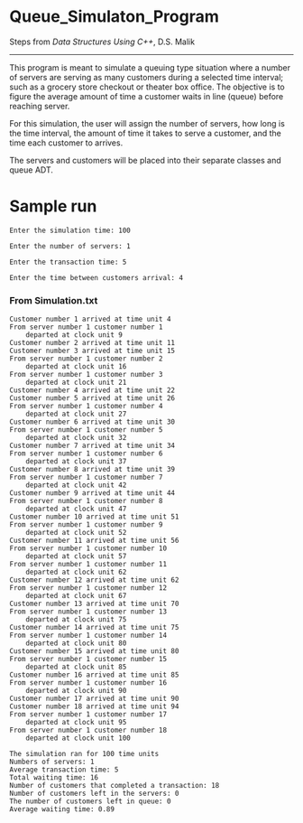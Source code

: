 # Queue_Simulaton_Program

Steps from *Data Structures Using C++*, D.S. Malik
<hr>

This program is meant to simulate a queuing type situation where a number of servers are serving as many customers during a 
selected time interval; such as a grocery store checkout or theater box office. The objective is to figure the average amount
of time a customer waits in line (queue) before reaching server.

For this simulation, the user will assign the number of servers, how long is the time interval, the 
amount of time it takes to serve a customer, and the time each customer to arrives.

The servers and customers will be placed into their separate classes and queue ADT. 
<br>

# Sample run
```
Enter the simulation time: 100

Enter the number of servers: 1

Enter the transaction time: 5

Enter the time between customers arrival: 4
```

### From Simulation.txt
```
Customer number 1 arrived at time unit 4
From server number 1 customer number 1
    departed at clock unit 9
Customer number 2 arrived at time unit 11
Customer number 3 arrived at time unit 15
From server number 1 customer number 2
    departed at clock unit 16
From server number 1 customer number 3
    departed at clock unit 21
Customer number 4 arrived at time unit 22
Customer number 5 arrived at time unit 26
From server number 1 customer number 4
    departed at clock unit 27
Customer number 6 arrived at time unit 30
From server number 1 customer number 5
    departed at clock unit 32
Customer number 7 arrived at time unit 34
From server number 1 customer number 6
    departed at clock unit 37
Customer number 8 arrived at time unit 39
From server number 1 customer number 7
    departed at clock unit 42
Customer number 9 arrived at time unit 44
From server number 1 customer number 8
    departed at clock unit 47
Customer number 10 arrived at time unit 51
From server number 1 customer number 9
    departed at clock unit 52
Customer number 11 arrived at time unit 56
From server number 1 customer number 10
    departed at clock unit 57
From server number 1 customer number 11
    departed at clock unit 62
Customer number 12 arrived at time unit 62
From server number 1 customer number 12
    departed at clock unit 67
Customer number 13 arrived at time unit 70
From server number 1 customer number 13
    departed at clock unit 75
Customer number 14 arrived at time unit 75
From server number 1 customer number 14
    departed at clock unit 80
Customer number 15 arrived at time unit 80
From server number 1 customer number 15
    departed at clock unit 85
Customer number 16 arrived at time unit 85
From server number 1 customer number 16
    departed at clock unit 90
Customer number 17 arrived at time unit 90
Customer number 18 arrived at time unit 94
From server number 1 customer number 17
    departed at clock unit 95
From server number 1 customer number 18
    departed at clock unit 100

The simulation ran for 100 time units
Numbers of servers: 1
Average transaction time: 5
Total waiting time: 16
Number of customers that completed a transaction: 18
Number of customers left in the servers: 0
The number of customers left in queue: 0
Average waiting time: 0.89
```

